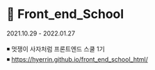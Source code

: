 # 🦁 Front_end_School
2021.10.29 - 2022.01.27  <br> <br>
◾ 멋쟁이 사자처럼 프론트엔드 스쿨 1기 <br>
◾ https://hyerrin.github.io/front_end_school_html/
